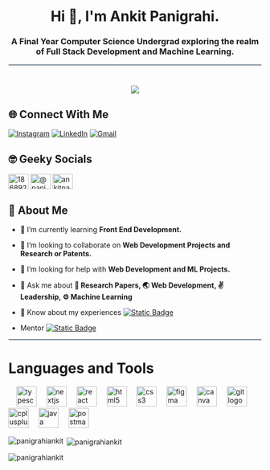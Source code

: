 <h1 align="center">Hi 👋, I'm Ankit Panigrahi.</h1>
<h3 align="center">A Final Year Computer Science Undergrad exploring the realm of Full Stack Development and Machine Learning.</h3>
<hr style="height:2px;border:none;color:#758694;background-color:#758694; border-radius:5px">

# <p align="center">[![](https://visitcount.itsvg.in/api?id=PanigrahiAnkit&icon=2&color=9)](https://visitcount.itsvg.in)</p>

## 🌐 Connect With Me 
[![Instagram](	https://img.shields.io/badge/Instagram-E4405F?style=for-the-badge&logo=instagram&logoColor=white)](https://instagram.com/panigrahi_3552) [![LinkedIn](https://img.shields.io/badge/LinkedIn-0077B5?style=for-the-badge&logo=linkedin&logoColor=white)](https://www.linkedin.com/in/panigrahi0702/) 
[![Gmail](https://img.shields.io/badge/Gmail-D14836?style=for-the-badge&logo=gmail&logoColor=white)](mailto:panigrahi0702@gmail.com)

## 🤓 Geeky Socials
<a href="https://stackoverflow.com/users/18689262" target="blank"><img align="center" src="https://raw.githubusercontent.com/rahuldkjain/github-profile-readme-generator/master/src/images/icons/Social/stack-overflow.svg" alt="18689262" height="30" width="40" /></a>
<a href="https://www.hackerrank.com/@panigrahi3552" target="blank"><img align="center" src="https://raw.githubusercontent.com/rahuldkjain/github-profile-readme-generator/master/src/images/icons/Social/hackerrank.svg" alt="@panigrahi3552" height="30" width="40" /></a>
<a href="https://www.leetcode.com/ankitpanigrahi" target="blank"><img align="center" src="https://raw.githubusercontent.com/rahuldkjain/github-profile-readme-generator/master/src/images/icons/Social/leet-code.svg" alt="ankitpanigrahi" height="30" width="40" /></a>

## 🧑 About Me

- 🌱 I’m currently learning **Front End Development.**

- 👯 I’m looking to collaborate on **Web Development Projects and Research or Patents.**

- 🤝 I’m looking for help with **Web Development and ML Projects.**

- 💬 Ask me about **📜 Research Papers, 🌏 Web Development, ✌️ Leadership, ⚙️ Machine Learning**

- 📄 Know about my experiences [![Static Badge](https://img.shields.io/badge/My%20Resume-E68369?style=flat)](https://drive.google.com/file/d/1ou-xUhGgdxpdbxxjjSF165ROUeI-IjZk/view?usp=drive_link)

- Mentor [![Static Badge](https://img.shields.io/badge/Dipesh%20Ranjan-4A249D?style=flat&logo=github)](https://github.com/dipesh2508)

<hr style="height:2px;border:none;color:#758694;background-color:#758694; border-radius:5px">

#  Languages and Tools
<div align="left>
  <img src="https://skillicons.dev/icons?i=js" height="40" alt="javascript logo"  />
  <img width="12" />
  <img src="https://skillicons.dev/icons?i=ts" height="40" alt="typescript logo"  />
  <img width="12" />
  <img src="https://skillicons.dev/icons?i=nextjs" height="40" alt="nextjs logo"  />
  <img width="12" />
  <img src="https://skillicons.dev/icons?i=react" height="40" alt="react logo"  />
  <img width="12" />
  <img src="https://skillicons.dev/icons?i=html" height="40" alt="html5 logo"  />
  <img width="12" />
  <img src="https://cdn.jsdelivr.net/gh/devicons/devicon/icons/css3/css3-original.svg" height="40" alt="css3 logo"  />
  <img width="12" />
  <img src="https://cdn.jsdelivr.net/gh/devicons/devicon/icons/figma/figma-original.svg" height="40" alt="figma logo"  />
  <img width="12" />
  <img src="https://cdn.jsdelivr.net/gh/devicons/devicon/icons/canva/canva-original.svg" height="40" alt="canva logo"  />
  <img width="12" />
  <img src="https://skillicons.dev/icons?i=git" height="40" alt="git logo"  />
  <img width="12" />
  <img src="https://cdn.simpleicons.org/c++/00599C" height="40" alt="cplusplus logo"  />
  <img width="12" />
   <img src="https://skillicons.dev/icons?i=java" height="40" alt="java logo"  />
  <img width="12" />
    <img src="https://skillicons.dev/icons?i=postman" height="40" alt="postman logo"/>
</div>

  

<p><img align="left" src="https://github-readme-stats.vercel.app/api/top-langs?username=panigrahiankit&show_icons=true&theme=radical&locale=en&layout=compact" alt="panigrahiankit" /></p>

<p>&nbsp;<img align="center" src="https://github-readme-stats.vercel.app/api?username=panigrahiankit&show_icons=true&theme=tokyonight&locale=en" alt="panigrahiankit" /></p>

<p><img align="center" src="https://github-readme-streak-stats.herokuapp.com/?user=panigrahiankit&theme=dark" alt="panigrahiankit" /></p>
